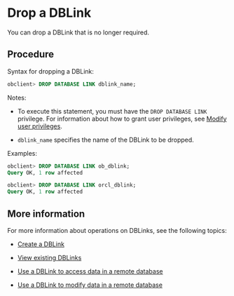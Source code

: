 # Drop a DBLink

You can drop a DBLink that is no longer required.

## Procedure

Syntax for dropping a DBLink:

```sql
obclient> DROP DATABASE LINK dblink_name;
```

Notes:

* To execute this statement, you must have the `DROP DATABASE LINK` privilege. For information about how to grant user privileges, see [Modify user privileges](../../../200.basic-database-management/400.manage-tenants/900.manage-users-and-permissions/200.oracle-mode/500.modify-user-permissions-for-oralce-tenant-of-oracle-mode.md).

* `dblink_name` specifies the name of the DBLink to be dropped.

Examples:

```sql
obclient> DROP DATABASE LINK ob_dblink;
Query OK, 1 row affected
```

```sql
obclient> DROP DATABASE LINK orcl_dblink;
Query OK, 1 row affected
```

## More information

For more information about operations on DBLinks, see the following topics:

* [Create a DBLink](../900.manage-dblink-of-oracle-mode/100.create-a-dblink-of-oracle-mode.md)

* [View existing DBLinks](../900.manage-dblink-of-oracle-mode/200.view-a-dblink-of-oracle-mode.md)

* [Use a DBLink to access data in a remote database](../900.manage-dblink-of-oracle-mode/300.access-a-remote-database-by-a-dblink-of-oracle-mode.md)

* [Use a DBLink to modify data in a remote database](../900.manage-dblink-of-oracle-mode/400.update-data-in-remote-database-by-a-dblink-of-oracle-mode.md)
